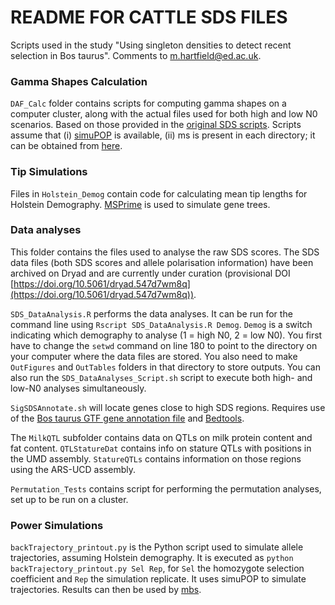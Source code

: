 # README FOR CATTLE SDS FILES

Scripts used in the study "Using singleton densities to detect recent selection in Bos taurus". Comments to m.hartfield@ed.ac.uk.

### Gamma Shapes Calculation

`DAF_Calc` folder contains scripts for computing gamma shapes on a computer cluster, along with the actual files used for both high and low N0 scenarios. Based on those provided in the [original SDS scripts](https://github.com/yairf/SDS "SDS Scripts"). Scripts assume that (i) [simuPOP](http://simupop.sourceforge.net/ "simuPOP") is available, (ii) ms is present in each directory; it can be obtained from [here](http://home.uchicago.edu/rhudson1/source/mksamples.html "ms").

### Tip Simulations

Files in `Holstein_Demog` contain code for calculating mean tip lengths for Holstein Demography. [MSPrime](https://msprime.readthedocs.io/en/stable/ "MSPrime") is used to simulate gene trees.

### Data analyses

This folder contains the files used to analyse the raw SDS scores. The SDS data files (both SDS scores and allele polarisation information) have been archived on Dryad and are currently under curation (provisional DOI [https://doi.org/10.5061/dryad.547d7wm8q](https://doi.org/10.5061/dryad.547d7wm8q)).

`SDS_DataAnalysis.R` performs the data analyses. It can be run for the command line using `Rscript SDS_DataAnalysis.R Demog`. `Demog` is a switch indicating which demography to analyse (1 = high N0, 2 = low N0). You first have to change the `setwd` command on line 180 to point to the directory on your computer where the data files are stored. You also need to make `OutFigures` and `OutTables` folders in that directory to store outputs. You can also run the `SDS_DataAnalyses_Script.sh` script to execute both high- and low-N0 analyses simultaneously.

`SigSDSAnnotate.sh` will locate genes close to high SDS regions. Requires use of the [Bos taurus GTF gene annotation file](https://www.ensembl.org/Bos_taurus/Info/Index "B. taurus GTF") and [Bedtools](https://bedtools.readthedocs.io/en/latest/ "Bedtools").

The `MilkQTL` subfolder contains data on QTLs on milk protein content and fat content. `QTLStatureDat` contains info on stature QTLs with positions in the UMD assembly. `StatureQTLs` contains information on those regions using the ARS-UCD assembly.

`Permutation_Tests` contains script for performing the permutation analyses, set up to be run on a cluster.

### Power Simulations

`backTrajectory_printout.py` is the Python script used to simulate allele trajectories, assuming Holstein demography. It is executed as `python backTrajectory_printout.py Sel Rep`, for `Sel` the homozygote selection coefficient and `Rep` the simulation replicate. It uses simuPOP to simulate trajectories. Results can then be used by [mbs](https://bmcbioinformatics.biomedcentral.com/articles/10.1186/1471-2105-10-166 "mbs").
